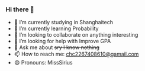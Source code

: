### Hi there 👋


- 🔭 I’m currently studying in Shanghaitech
- 🌱 I’m currently learning Probability
- 👯 I’m looking to collaborate on anything interesting
- 🤔 I’m looking for help with Improve GPA
- 💬 Ask me about ~~sry I know nothing~~
- 📫 How to reach me: chc2267408610@gamail.com
- 😄 Pronouns: MissSirius
